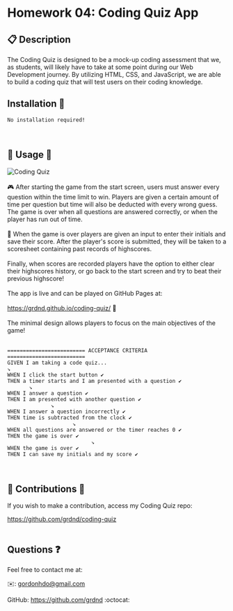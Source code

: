 # Homework 04: Coding Quiz App
## 📋 Description
The Coding Quiz is designed to be a mock-up coding assessment that we, as students, will likely have to take at some point during our Web Development journey. By utilizing HTML, CSS, and JavaScript, we are able to build a coding quiz that will test users on their coding knowledge.

## Installation 💾
    No installation required!
<br>

## 🔗 Usage 🔗
![Coding Quiz](https://user-images.githubusercontent.com/93315369/158428750-5c469823-3b75-48d4-a59f-b28c5d167e25.gif)
<br>
<br>
🎮 After starting the game from the start screen, users must answer every question within the time limit to win. Players are given a certain amount of time per question but time will also be deducted with every wrong guess. The game is over when all questions are answered correctly, or when the player has run out of time.<br><br>📰 When the game is over players are given an input to enter their initials and save their score. After the player's score is submitted, they will be taken to a scoresheet containing past records of highscores.<br><br>Finally, when scores are recorded players have the option to either clear their highscores history, or go back to the start screen and try to beat their previous highscore!
<br>
<br>
The app is live and can be played on GitHub Pages at: 
<br>
<br>
                https://grdnd.github.io/coding-quiz/ 🔋
<br>
<br>
The minimal design allows players to focus on the main objectives of the game!
<br>
<br>

    ========================= ACCEPTANCE CRITERIA =========================
    GIVEN I am taking a code quiz...
    ↘
    WHEN I click the start button ✔️
    THEN a timer starts and I am presented with a question ✔️
           ↘
    WHEN I answer a question ✔️
    THEN I am presented with another question ✔️
                  ↘
    WHEN I answer a question incorrectly ✔️
    THEN time is subtracted from the clock ✔️
                         ↘
    WHEN all questions are answered or the timer reaches 0 ✔️
    THEN the game is over ✔️
                               ↘
    WHEN the game is over ✔️
    THEN I can save my initials and my score ✔️
<br>

## 🔱 Contributions 🔱

If you wish to make a contribution, access my Coding Quiz repo: 
<br>

https://github.com/grdnd/coding-quiz
<br><br>
## Questions ❓
Feel free to contact me at:

✉️: gordonhdo@gmail.com

GitHub: https://github.com/grdnd :octocat:

<br>



